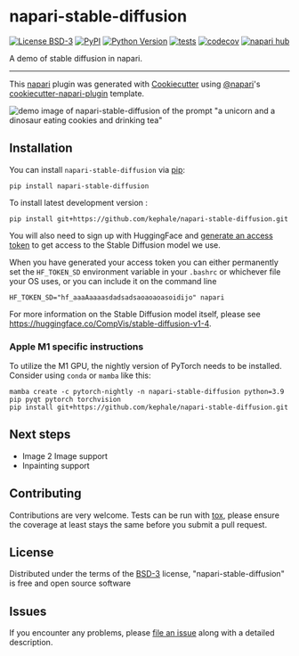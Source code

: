 # napari-stable-diffusion

[![License BSD-3](https://img.shields.io/pypi/l/napari-stable-diffusion.svg?color=green)](https://github.com/kephale/napari-stable-diffusion/raw/main/LICENSE)
[![PyPI](https://img.shields.io/pypi/v/napari-stable-diffusion.svg?color=green)](https://pypi.org/project/napari-stable-diffusion)
[![Python Version](https://img.shields.io/pypi/pyversions/napari-stable-diffusion.svg?color=green)](https://python.org)
[![tests](https://github.com/kephale/napari-stable-diffusion/workflows/tests/badge.svg)](https://github.com/kephale/napari-stable-diffusion/actions)
[![codecov](https://codecov.io/gh/kephale/napari-stable-diffusion/branch/main/graph/badge.svg)](https://codecov.io/gh/kephale/napari-stable-diffusion)
[![napari hub](https://img.shields.io/endpoint?url=https://api.napari-hub.org/shields/napari-stable-diffusion)](https://napari-hub.org/plugins/napari-stable-diffusion)

A demo of stable diffusion in napari.

----------------------------------

This [napari] plugin was generated with [Cookiecutter] using [@napari]'s [cookiecutter-napari-plugin] template.

![demo image of napari-stable-diffusion of the prompt "a unicorn and a dinosaur eating cookies and drinking tea"](./napari_stable_diffusion_demo.png)

<!--
Don't miss the full getting started guide to set up your new package:
https://github.com/napari/cookiecutter-napari-plugin#getting-started

and review the napari docs for plugin developers:
https://napari.org/stable/plugins/index.html
-->

## Installation

You can install `napari-stable-diffusion` via [pip]:

    pip install napari-stable-diffusion

To install latest development version :

    pip install git+https://github.com/kephale/napari-stable-diffusion.git

You will also need to sign up with HuggingFace and [generate an access
token](https://huggingface.co/docs/hub/security-tokens) to get access to the
Stable Diffusion model we use.

When you have generated your access token you can either permanently
set the `HF_TOKEN_SD` environment variable in your `.bashrc` or whichever file
your OS uses, or you can include it on the command line

```
HF_TOKEN_SD="hf_aaaAaaaasdadsadsaoaoaoasoidijo" napari
```

For more information on the Stable Diffusion model itself, please see https://huggingface.co/CompVis/stable-diffusion-v1-4.

### Apple M1 specific instructions

To utilize the M1 GPU, the nightly version of PyTorch needs to be
installed. Consider using `conda` or `mamba` like this:

```
mamba create -c pytorch-nightly -n napari-stable-diffusion python=3.9 pip pyqt pytorch torchvision
pip install git+https://github.com/kephale/napari-stable-diffusion.git
```

## Next steps

- Image 2 Image support
- Inpainting support

## Contributing

Contributions are very welcome. Tests can be run with [tox], please ensure
the coverage at least stays the same before you submit a pull request.

## License

Distributed under the terms of the [BSD-3] license,
"napari-stable-diffusion" is free and open source software

## Issues

If you encounter any problems, please [file an issue] along with a detailed description.

[napari]: https://github.com/napari/napari
[Cookiecutter]: https://github.com/audreyr/cookiecutter
[@napari]: https://github.com/napari
[MIT]: http://opensource.org/licenses/MIT
[BSD-3]: http://opensource.org/licenses/BSD-3-Clause
[GNU GPL v3.0]: http://www.gnu.org/licenses/gpl-3.0.txt
[GNU LGPL v3.0]: http://www.gnu.org/licenses/lgpl-3.0.txt
[Apache Software License 2.0]: http://www.apache.org/licenses/LICENSE-2.0
[Mozilla Public License 2.0]: https://www.mozilla.org/media/MPL/2.0/index.txt
[cookiecutter-napari-plugin]: https://github.com/napari/cookiecutter-napari-plugin

[file an issue]: https://github.com/kephale/napari-stable-diffusion/issues

[napari]: https://github.com/napari/napari
[tox]: https://tox.readthedocs.io/en/latest/
[pip]: https://pypi.org/project/pip/
[PyPI]: https://pypi.org/
